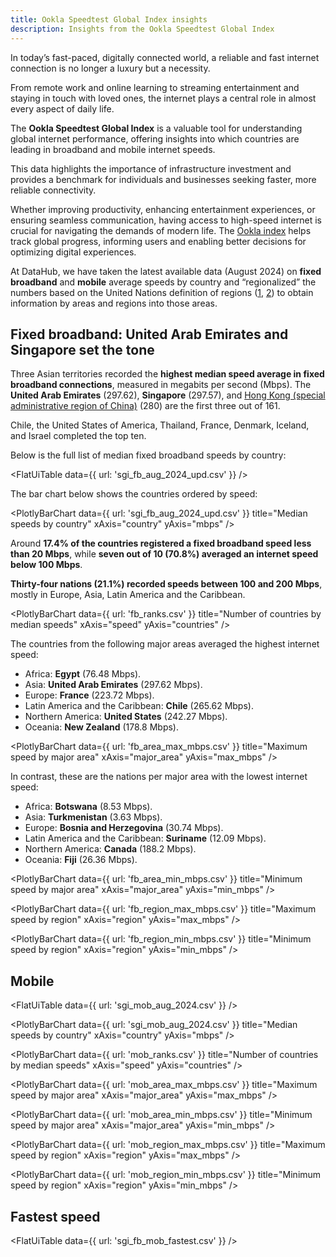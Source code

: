 ```yaml
---
title: Ookla Speedtest Global Index insights
description: Insights from the Ookla Speedtest Global Index
---
```


In today’s fast-paced, digitally connected world, a reliable and fast internet connection is no longer a luxury but a necessity. 

From remote work and online learning to streaming entertainment and staying in touch with loved ones, the internet plays a central role in almost every aspect of daily life. 

The **Ookla Speedtest Global Index** is a valuable tool for understanding global internet performance, offering insights into which countries are leading in broadband and mobile internet speeds. 

This data highlights the importance of infrastructure investment and provides a benchmark for individuals and businesses seeking faster, more reliable connectivity. 

Whether improving productivity, enhancing entertainment experiences, or ensuring seamless communication, having access to high-speed internet is crucial for navigating the demands of modern life. The [Ookla index](https://www.speedtest.net/global-index) helps track global progress, informing users and enabling better decisions for optimizing digital experiences.

At DataHub, we have taken the latest available data (August 2024) on **fixed broadband** and **mobile** average speeds by country and “regionalized” the numbers based on the United Nations definition of regions ([1](https://population.un.org/wpp/DefinitionOfRegions/), [2](https://esa.un.org/MigFlows/Definition%20of%20regions.pdf)) to obtain information by areas and regions into those areas.

## Fixed broadband: United Arab Emirates and Singapore set the tone

Three Asian territories recorded the **highest median speed average in fixed broadband connections**, measured in megabits per second (Mbps). The **United Arab Emirates** (297.62), **Singapore** (297.57), and [Hong Kong (special administrative region of China)](https://www.britannica.com/story/is-hong-kong-a-country) (280) are the first three out of 161. 

Chile, the United States of America, Thailand, France, Denmark, Iceland, and Israel completed the top ten.

Below is the full list of median fixed broadband speeds by country:

<FlatUiTable
  data={{
    url: 'sgi_fb_aug_2024_upd.csv'
  }}
 />

The bar chart below shows the countries ordered by speed:

<PlotlyBarChart
  data={{
    url: 'sgi_fb_aug_2024_upd.csv'
  }}
  title="Median speeds by country"
  xAxis="country"
  yAxis="mbps"
/>

Around **17.4% of the countries registered a fixed broadband speed less than 20 Mbps**, while **seven out of 10 (70.8%) averaged an internet speed below 100 Mbps**.

**Thirty-four nations (21.1%) recorded speeds between 100 and 200 Mbps**, mostly in Europe, Asia, Latin America and the Caribbean.

<PlotlyBarChart
  data={{
    url: 'fb_ranks.csv'
  }}
  title="Number of countries by median speeds"
  xAxis="speed"
  yAxis="countries"
/>

The countries from the following major areas averaged the highest internet speed:

- Africa: **Egypt** (76.48 Mbps).
- Asia: **United Arab Emirates** (297.62 Mbps).
- Europe: **France** (223.72 Mbps).
- Latin America and the Caribbean: **Chile** (265.62 Mbps).
- Northern America: **United States** (242.27 Mbps).
- Oceania: **New Zealand** (178.8 Mbps).

<PlotlyBarChart
  data={{
    url: 'fb_area_max_mbps.csv'
  }}
  title="Maximum speed by major area"
  xAxis="major_area"
  yAxis="max_mbps"
/> 

In contrast, these are the nations per major area with the lowest internet speed:

- Africa: **Botswana** (8.53 Mbps).
- Asia: **Turkmenistan** (3.63 Mbps).
- Europe: **Bosnia and Herzegovina** (30.74 Mbps).
- Latin America and the Caribbean: **Suriname** (12.09 Mbps).
- Northern America: **Canada** (188.2 Mbps).
- Oceania: **Fiji** (26.36 Mbps).

<PlotlyBarChart
  data={{
    url: 'fb_area_min_mbps.csv'
  }}
  title="Minimum speed by major area"
  xAxis="major_area"
  yAxis="min_mbps"
/>

<PlotlyBarChart
  data={{
    url: 'fb_region_max_mbps.csv'
  }}
  title="Maximum speed by region"
  xAxis="region"
  yAxis="max_mbps"
/> 

<PlotlyBarChart
  data={{
    url: 'fb_region_min_mbps.csv'
  }}
  title="Minimum speed by region"
  xAxis="region"
  yAxis="min_mbps"
/> 

## Mobile

<FlatUiTable
  data={{
    url: 'sgi_mob_aug_2024.csv'
  }}
 />

<PlotlyBarChart
  data={{
    url: 'sgi_mob_aug_2024.csv'
  }}
  title="Median speeds by country"
  xAxis="country"
  yAxis="mbps"
/> 
 
<PlotlyBarChart
  data={{
    url: 'mob_ranks.csv'
  }}
  title="Number of countries by median speeds"
  xAxis="speed"
  yAxis="countries"
/> 

<PlotlyBarChart
  data={{
    url: 'mob_area_max_mbps.csv'
  }}
  title="Maximum speed by major area"
  xAxis="major_area"
  yAxis="max_mbps"
/> 

<PlotlyBarChart
  data={{
    url: 'mob_area_min_mbps.csv'
  }}
  title="Minimum speed by major area"
  xAxis="major_area"
  yAxis="min_mbps"
/>

<PlotlyBarChart
  data={{
    url: 'mob_region_max_mbps.csv'
  }}
  title="Maximum speed by region"
  xAxis="region"
  yAxis="max_mbps"
/> 

<PlotlyBarChart
  data={{
    url: 'mob_region_min_mbps.csv'
  }}
  title="Minimum speed by region"
  xAxis="region"
  yAxis="min_mbps"
/> 

## Fastest speed

<FlatUiTable
  data={{
    url: 'sgi_fb_mob_fastest.csv'
  }}
 /> 
